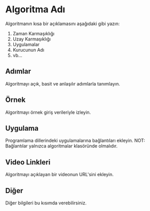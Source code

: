 # Algoritma Adı

Algoritmanın kısa bir açıklamasını aşağıdaki gibi yazın:
1. Zaman Karmaşıklığı
2. Uzay Karmaşıklığı
3. Uygulamalar
4. Kurucunun Adı
5. vb...

## Adımlar
Algoritmayı açık, basit ve anlaşılır adımlarla tanımlayın.

## Örnek
Algoritmayı örnek giriş verileriyle izleyin.

## Uygulama

Programlama dillerindeki uygulamalarına bağlantıları ekleyin.
NOT: Bağlantılar yalnızca algoritmalar klasöründe olmalıdır.

## Video Linkleri

Algoritmayı açıklayan bir videonun URL'sini ekleyin.

## Diğer

Diğer bilgileri bu kısımda verebilirsiniz.

